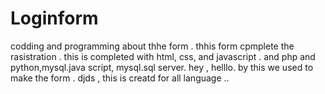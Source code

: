 # Loginform
codding and programming about thhe form .
thhis form cpmplete the rasistration .
this is completed with html, css, and javascript .
and php and python,mysql.java script, mysql.sql server.
hey , helllo. by this we used to make the form .
djds , this is creatd for all language ..
